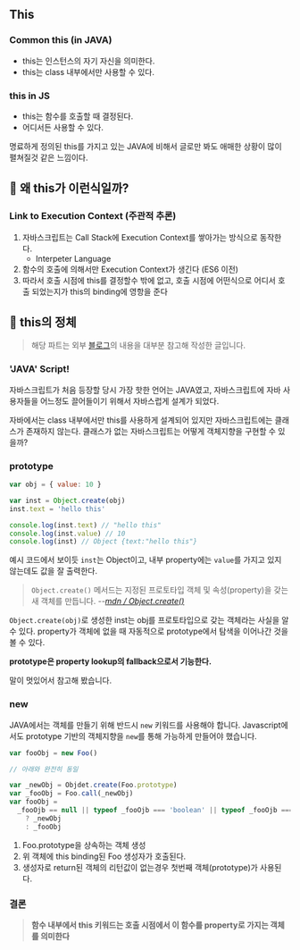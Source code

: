 ## This

### Common this (in JAVA)

- this는 인스턴스의 자기 자신을 의미한다.
- this는 class 내부에서만 사용할 수 있다.

### this in JS

- this는 함수를 호출할 때 결정된다.
- 어디서든 사용할 수 있다.

명료하게 정의된 this를 가지고 있는 JAVA에 비해서 글로만 봐도 애매한 상황이 많이 펼쳐질것 같은 느낌이다.

## :thinking: 왜 this가 이런식일까?

### Link to Execution Context (주관적 추론)

1. 자바스크립트는 Call Stack에 Execution Context를 쌓아가는 방식으로 동작한다.
   - Interpeter Language
2. 함수의 호출에 의해서만 Execution Context가 생긴다 (ES6 이전)
3. 따라서 호출 시점에 this를 결정할수 밖에 없고, 호출 시점에 어떤식으로 어디서
   호출 되었는지가 this의 binding에 영항을 준다

## :thinking: this의 정체

> 해당 파트는 외부 [블로그](https://medium.com/@nemo1275/this%EA%B0%80-%EB%AD%90%EC%A3%A0-81698d54c808)의 내용을 대부분 참고해 작성한 글입니다.

### 'JAVA' Script!

자바스크립트가 처음 등장할 당시 가장 핫한 언어는 JAVA였고, 자바스크립트에 자바 사용자들을 어느정도 끌어들이기 위해서 자바스럽게 설계가 되었다.

자바에서는 class 내부에서만 this를 사용하게 설계되어 있지만 자바스크립트에는 클래스가 존재하지 않는다. 클래스가 없는 자바스크립트는 어떻게 객체지향을 구현할 수 있을까?

### prototype

```javascript
var obj = { value: 10 }

var inst = Object.create(obj)
inst.text = 'hello this'

console.log(inst.text) // "hello this"
console.log(inst.value) // 10
console.log(inst) // Object {text:"hello this"}
```

예시 코드에서 보이듯 `inst`는 Object이고, 내부 property에는 `value`를 가지고 있지 않는데도 값을 잘 출력한다.

> `Object.create()`
> 메서드는 지정된 프로토타입 객체 및 속성(property)을 갖는 새 객체를 만듭니다.
> <cite>--[mdn / Object.create()](https://developer.mozilla.org/ko/docs/Web/JavaScript/Reference/Global_Objects/Object/create)</cite>

`Object.create(obj)`로 생성한 inst는 obj를 프로토타입으로 갖는 객체라는 사실을 알 수 있다. property가 객체에 없을 때 자동적으로 prototype에서 탐색을 이어나간 것을 볼 수 있다.

**prototype은 property lookup의 fallback으로서 기능한다.**

말이 멋있어서 참고해 봤습니다.

### new

JAVA에서는 객체를 만들기 위해 반드시 `new` 키워드를 사용해야 합니다.
Javascript에서도 prototype 기반의 객체지향을 `new`를 통해 가능하게 만들어야 했습니다.

```javascript
var fooObj = new Foo()

// 아래와 완전히 동일

var _newObj = Objdet.create(Foo.prototype)
var _fooObj = Foo.call(_newObj)
var fooObj =
  _fooOjb == null || typeof _fooOjb === 'boolean' || typeof _fooOjb === 'number'
    ? _newObj
    : _fooObj
```

1.  Foo.prototype을 상속하는 객체 생성
2.  위 객체에 this binding된 Foo 생성자가 호출된다.
3.  생성자로 return된 객체의 리턴값이 없는경우 첫번째 객체(prototype)가 사용된다.

### 결론

> **함수 내부에서 this 키워드는 호출 시점에서 이 함수를 property로 가지는 객체를 의미한다**
